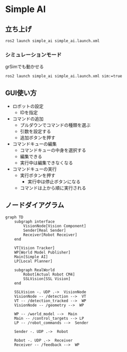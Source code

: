 # Simple AI

## 立ち上げ

```bash
ros2 launch simple_ai simple_ai.launch.xml
```

### シミュレーションモード

grSimでも動かせる

```bash
ros2 launch simple_ai simple_ai.launch.xml sim:=true
```

## GUI使い方

- ロボットの設定
  - IDを指定
- コマンドの追加
  - プルダウンでコマンドの種類を選ぶ
  - 引数を設定する
  - 追加ボタンを押す
- コマンドキューの編集
  - コマンドキューの中身を選択する
  - 編集できる
  - 実行中は編集できなくなる
- コマンドキューの実行
  - 実行ボタンを押す
    - 実行中は停止ボタンになる
  - コマンドは上から順に実行される

## ノードダイアグラム

```mermaid
graph TD
    subgraph interface
        VisionNode[Vision Component]
        Sender[Real Sender]
        Receiver[Robot Receiver]
    end

    VT[Vision Tracker]
    WP[World Model Publisher]
    Main[Simple AI]
    LP[Local Planner]

    subgraph RealWorld
        Robot[Actual Robot CM4]
        SSLVision[SSL Vision]
    end
    
    SSLVision -. UDP .->  VisionNode
    VisionNode -- /detection -->  VT
    VT -- /detection_tracked -->  WP
    VisionNode -- /geometry -->  WP
    
    WP -- /world_model -->  Main
    Main -- /control_targets --> LP
    LP -- /robot_commands -->  Sender
    
    Sender -. UDP .->  Robot
    
    Robot -. UDP .->  Receiver
    Receiver -- /feedback -->  WP
```
